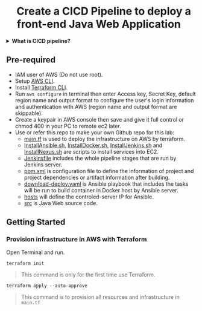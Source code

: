 <h1 align="center">
<br>
  Create a CICD Pipeline to deploy a front-end Java Web Application
  <br>
</h1>

<details><summary><b>What is CICD pipeline?</b></summary>

**CICD** is an automated process that includes both **Continuous Integration (CI)** and **Continuous Deployment/Delivery (CD)**. **CI** is the continuous integration and testing of source code, while **CD** is the continuous deployment of source code to production environments.

**Pipeline** is an automated process for building, testing, packaging, and deploying applications. It includes a series of interconnected stages to minimize time and cost, while ensuring consistency and reliability in the application deployment. **Pipeline** can be implemented using various tools such as Jenkins, GitLab CI/CD, CircleCI, or Travis CI.

**Pipeline** can be used in the **CI** or **CD** process to automate the building, testing, and deployment of applications. Therefore, **Pipeline** and **CICD** are closely related and are often used together in software development projects.


In this lab, **Pipeline** and **CICD** use ``Jenkins``, ``Ansible``, ``Nexus`` and a ``Docker host``.

- **Pipeline process steps:**
    - The pipeline is built using [Jenkinsfile](./Jenkinsfile) and [source code](./src/main/webapp/) that describes the process of building, testing, packaging, and deploying the application. This pipeline uses the following tools and servers:
    - ``Jenkins``: used to run the pipeline and perform steps in the CI/CD process.
    - ``Nexus``: used to store artifacts, including JAR files, WAR files, and Docker images.
    - ``Ansible``: used to deploy configuration files and scripts during the application deployment process.
    - ``Docker host``: used to run Docker containers.
- **CI process steps:**
    - The CI process in this pipeline includes the following steps:
    - Checkout source code from the Git repository.
    - Build the project using Apache Maven to create a WAR file.
    - Perform unit and integration testing steps using JUnit and Selenium.
    - Store the WAR file in the Nexus server.
- **CD process steps:**
    - Retrieve the WAR file from the Nexus server.
    - Package the application into a Docker image.
    - Push the Docker image to a Docker Registry.
    - Deploy the application to the Docker host server using Ansible.

When there is a change in the project's source code, the Jenkins server will automatically trigger the pipeline and perform the CI/CD process to ensure that the application is built, tested, and deployed automatically, reliably, and consistently.
</details>

## Pre-required
- IAM user of AWS (Do not use root).
- Setup [AWS CLI](https://docs.aws.amazon.com/cli/latest/userguide/getting-started-install.html).
- Install [Terraform CLI](https://developer.hashicorp.com/terraform/downloads).
- Run `aws configure` in terminal then enter Access key, Secret Key, default region name and output format to configure the user's login information and authentication with AWS (region name and output format are skippable).
- Create a keypair in AWS console then save and give it full control or chmod 400 in your PC to remote ec2 later.
- Use or refer this repo to make your own Github repo for this lab:
    - [main.tf](./main.tf) is used to deploy the infrastructure on AWS by terraform.
    - [InstallAnsible.sh](./InstallAnsible.sh), [InstallDocker.sh](./InstallDocker.sh), [InstallJenkins.sh](./InstallJenkins.sh) and [InstallNexus.sh](./InstallNexus.sh) are scripts to install services into EC2.
    - [Jenkinsfile](./Jenkinsfile) includes the whole pipeline stages that are run by Jenkins server.
    - [pom.xml](./pom.xml) is configuration file to define the information of project and project dependencies or artifact information after building.
    - [download-deploy.yaml](./download-deploy.yaml) is Ansible playbook that includes the tasks will be run to build container in Docker host by Ansible server.
    - [hosts](./hosts) will define the controled-server IP for Ansible.
    - [src](./src/) is Java Web source code.

## Getting Started

### Provision infrastructure in AWS with Terraform
Open Terminal and run.

`terraform init`
>This command is only for the first time use Terraform.

`terraform apply --auto-approve`
>This command is to provision all resources and infrastructure in `main.tf`

